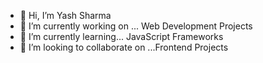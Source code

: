 - 👋 Hi, I’m Yash Sharma
- 👀 I’m currently working on ... Web Development Projects
- 🌱 I’m currently learning... JavaScript Frameworks 
- 💞️ I’m looking to collaborate on ...Frontend Projects
<!---
yash2216/yash2216 is a ✨ special ✨ repository because its `README.md` (this file) appears on your GitHub profile.
You can click the Preview link to take a look at your changes.
--->
